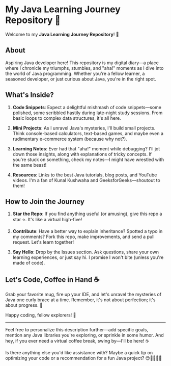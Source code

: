 
# My Java Learning Journey Repository 🌟

Welcome to my **Java Learning Journey Repository**! 🚀

## About

Aspiring Java developer here! This repository is my digital diary—a place where I chronicle my triumphs, stumbles, and "aha!" moments as I dive into the world of Java programming. Whether you're a fellow learner, a seasoned developer, or just curious about Java, you're in the right spot.

## What's Inside?

1. **Code Snippets**: Expect a delightful mishmash of code snippets—some polished, some scribbled hastily during late-night study sessions. From basic loops to complex data structures, it's all here.

2. **Mini Projects**: As I unravel Java's mysteries, I'll build small projects. Think console-based calculators, text-based games, and maybe even a rudimentary e-commerce system (because why not?).

3. **Learning Notes**: Ever had that "aha!" moment while debugging? I'll jot down those insights, along with explanations of tricky concepts. If you're stuck on something, check my notes—I might have wrestled with the same beast!

4. **Resources**: Links to the best Java tutorials, blog posts, and YouTube videos. I'm a fan of Kunal Kushwaha and GeeksforGeeks—shoutout to them!

## How to Join the Journey

1. **Star the Repo**: If you find anything useful (or amusing), give this repo a star ⭐️. It's like a virtual high-five!

2. **Contribute**: Have a better way to explain inheritance? Spotted a typo in my comments? Fork this repo, make improvements, and send a pull request. Let's learn together!

3. **Say Hello**: Drop by the Issues section. Ask questions, share your own learning experiences, or just say hi. I promise I won't bite (unless you're made of code).

## Let's Code, Coffee in Hand ☕

Grab your favorite mug, fire up your IDE, and let's unravel the mysteries of Java one curly brace at a time. Remember, it's not about perfection; it's about progress. 🚀

Happy coding, fellow explorers! 🌟

---

Feel free to personalize this description further—add specific goals, mention any Java libraries you're exploring, or sprinkle in some humor. And hey, if you ever need a virtual coffee break, swing by—I'll be here! ☕

Is there anything else you'd like assistance with? Maybe a quick tip on optimizing your code or a recommendation for a fun Java project? 😊👩‍💻👨‍💻
